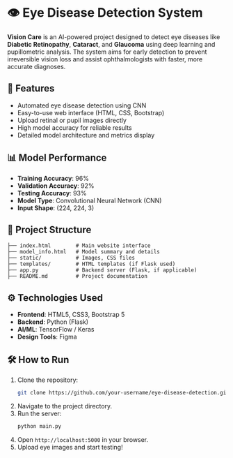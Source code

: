 # 👁️ Eye Disease Detection System

**Vision Care** is an AI-powered project designed to detect eye diseases like **Diabetic Retinopathy**, **Cataract**, and **Glaucoma** using deep learning and pupillometric analysis. The system aims for early detection to prevent irreversible vision loss and assist ophthalmologists with faster, more accurate diagnoses.

## 🚀 Features
- Automated eye disease detection using CNN
- Easy-to-use web interface (HTML, CSS, Bootstrap)
- Upload retinal or pupil images directly
- High model accuracy for reliable results
- Detailed model architecture and metrics display

## 📊 Model Performance
- **Training Accuracy**: 96%
- **Validation Accuracy**: 92%
- **Testing Accuracy**: 93%
- **Model Type**: Convolutional Neural Network (CNN)
- **Input Shape**: (224, 224, 3)

## 📂 Project Structure
```
├── index.html        # Main website interface
├── model_info.html   # Model summary and details
├── static/           # Images, CSS files
├── templates/        # HTML templates (if Flask used)
├── app.py            # Backend server (Flask, if applicable)
├── README.md         # Project documentation
```

## ⚙️ Technologies Used
- **Frontend**: HTML5, CSS3, Bootstrap 5
- **Backend**: Python (Flask)
- **AI/ML**: TensorFlow / Keras
- **Design Tools**: Figma

## 🛠️ How to Run
1. Clone the repository:
   ```bash
   git clone https://github.com/your-username/eye-disease-detection.git
   ```
2. Navigate to the project directory.
3. Run the server:
   ```bash
   python main.py
   ```
4. Open `http://localhost:5000` in your browser.
5. Upload eye images and start testing!

